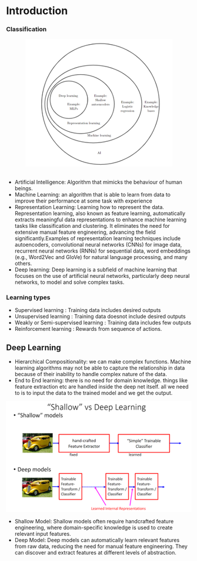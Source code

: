 # Introduction 

### Classification

<center><img src="assets/venn_fields.png" width="400"></center>

<br />

- Artificial Intelligence: Algorithm that mimicks the behaviour of human beings.
- Machine Learning: an algorithm that is able to learn from data to improve their performance at some task with experience
- Representation Learning: Learning how to represent the data. Representation learning, also known as feature learning, automatically extracts meaningful data representations to enhance machine learning tasks like classification and clustering. It eliminates the need for extensive manual feature engineering, advancing the field significantly.Examples of representation learning techniques include autoencoders, convolutional neural networks (CNNs) for image data, recurrent neural networks (RNNs) for sequential data, word embeddings (e.g., Word2Vec and GloVe) for natural language processing, and many others.
- Deep learning: Deep learning is a subfield of machine learning that focuses on the use of artificial neural networks, particularly deep neural networks, to model and solve complex tasks.

### Learning types

- Supervised learning : Training data includes desired outputs
- Unsupervised learning : Training data doesnot include desired outputs
- Weakly or Semi-supervised learning : Training data includes few outputs
- Reinforcement learning : Rewards from sequence of actions.

## Deep Learning

- Hierarchical Compositionality: we can make complex functions. Machine learning algorithms may not be able to capture the relationship in data because of their inability to handle complex nature of the data.
- End to End learning: there is no need for domain knowledge. things like feature extraction etc are handled inside the deep net itself. all we need to is to input the data to the trained model and we get the output.

<center><img src="assets/shallow learning.png" width="600"></center>

- Shallow Model: Shallow models often require handcrafted feature engineering, where domain-specific knowledge is used to create relevant input features.
- Deep Model: Deep models can automatically learn relevant features from raw data, reducing the need for manual feature engineering. They can discover and extract features at different levels of abstraction.